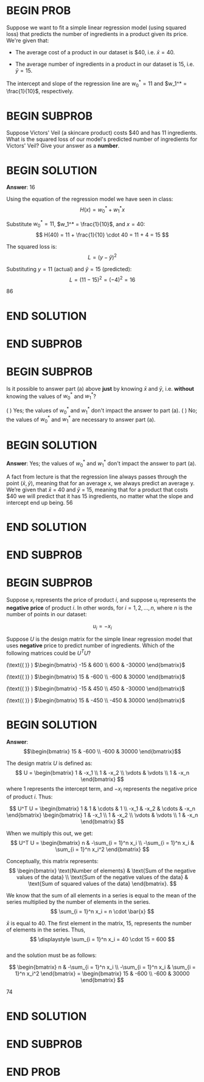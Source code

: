 # BEGIN PROB

Suppose we want to fit a simple linear regression model (using squared
loss) that predicts the number of ingredients in a product given its
price. We're given that:

-   The average cost of a product in our dataset is \$40, i.e.
    $\bar x = 40$.

-   The average number of ingredients in a product in our dataset is 15,
    i.e. $\bar y = 15$.

The intercept and slope of the regression line are $w_0^* = 11$ and
$w_1^* = \frac{1}{10}$, respectively.

# BEGIN SUBPROB

Suppose Victors' Veil (a skincare product) costs \$40 and has 11
ingredients. What is the squared loss of our model's predicted number of
ingredients for Victors' Veil? Give your answer as a **number**.

# BEGIN SOLUTION
**Answer**: $16$

Using the equation of the regression model we have seen in class:  
$$ H(x) = w_0^* + w_1^* x $$  

Substitute $w_0^* = 11$, $w_1^* = \frac{1}{10}$, and $x = 40$:  
$$ H(40) = 11 + \frac{1}{10} \cdot 40 = 11 + 4 = 15 $$  

The squared loss is:  
$$ L = (y - \hat{y})^2 $$  

Substituting $y = 11$ (actual) and $\hat{y} = 15$ (predicted):  
$$ L = (11 - 15)^2 = (-4)^2 = 16 $$  


<average>86</average>

# END SOLUTION

# END SUBPROB

# BEGIN SUBPROB

Is it possible to answer part (a) above **just** by knowing $\bar x$ and
$\bar y$, i.e. **without** knowing the values of $w_0^*$ and $w_1^*$?

( ) Yes; the values of $w_0^*$ and $w_1^*$ don't impact the answer to
part (a).
( ) No; the values of $w_0^*$ and $w_1^*$ are necessary to answer part
(a).

# BEGIN SOLUTION
**Answer**: Yes; the values of $w_0^*$ and $w_1^*$ don't impact the answer to part (a).

A fact from lecture is that the regression line always passes through the point $(\bar{x}, \bar{y})$, meaning that for an average x, we always predict an average y. We’re given that $\bar{x}$ = 40 and $\bar{y}$ = 15, meaning that for a product that costs $40 we will predict that it has 15 ingredients, no matter what the slope and intercept end up being.
<average>56</average>

# END SOLUTION

# END SUBPROB

# BEGIN SUBPROB

Suppose $x_i$ represents the price of product $i$, and suppose $u_i$
represents the **negative price** of product $i$. In other words, for
$i = 1, 2, ..., n$, where $n$ is the number of points in our dataset:

$$u_i = - x_i$$

Suppose $U$ is the design matrix for the simple linear regression model
that uses **negative** price to predict number of ingredients. Which of
the following matrices could be $U^TU$?

\(\text{( )} \) $\begin{bmatrix} -15 & 600 \\ 600 & -30000 \end{bmatrix}$

\(\text{( )} \) $\begin{bmatrix} 15 & -600 \\ -600 & 30000 \end{bmatrix}$

\(\text{( )} \) $\begin{bmatrix} -15 & 450 \\ 450 & -30000 \end{bmatrix}$

\(\text{( )} \) $\begin{bmatrix} 15 & -450 \\ -450 & 30000 \end{bmatrix}$


# BEGIN SOLUTION

**Answer**: $$\begin{bmatrix} 15 & -600 \\ -600 & 30000 \end{bmatrix}$$

The design matrix $U$ is defined as:
$$
U =
\begin{bmatrix}
1 & -x_1 \\
1 & -x_2 \\
\vdots & \vdots \\
1 & -x_n
\end{bmatrix}
$$
where 1 represents the intercept term, and $-x_i$ represents the negative price of product $i$. Thus:

$$
U^T U =
\begin{bmatrix}
1 & 1 & \cdots & 1 \\
-x_1 & -x_2 & \cdots & -x_n
\end{bmatrix}
\begin{bmatrix}
1 & -x_1 \\
1 & -x_2 \\
\vdots & \vdots \\
1 & -x_n
\end{bmatrix}
$$

When we multiply this out, we get: 
$$
U^T U =
\begin{bmatrix}
n & -\sum_{i = 1}^n x_i \\
-\sum_{i = 1}^n x_i & \sum_{i = 1}^n x_i^2
\end{bmatrix}
$$  

Conceptually, this matrix represents:  
$$
\begin{bmatrix}
\text{Number of elements} & \text{Sum of the negative values of the data} \\
\text{Sum of the negative values of the data} & \text{Sum of squared values of the data}
\end{bmatrix}.
$$

We know that the sum of all elements in a series is equal to the mean of the series multiplied by the number of elements in the series.
$$
\sum_{i = 1}^n x_i = n \cdot \bar{x}
$$  

$\bar{x}$ is equal to $40$. The first element in the matrix, $15$, represents the number of elements in the series. Thus,  
$$
\displaystyle \sum_{i = 1}^n x_i = 40 \cdot 15 = 600
$$  
and the solution must be as follows:  

$$
\begin{bmatrix}
n & -\sum_{i = 1}^n x_i \\
-\sum_{i = 1}^n x_i & \sum_{i = 1}^n x_i^2
\end{bmatrix} = 
\begin{bmatrix} 15 & -600 \\ -600 & 30000 \end{bmatrix}
$$  

<average>74</average>

# END SOLUTION

# END SUBPROB

# END PROB